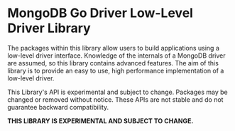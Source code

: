 MongoDB Go Driver Low-Level Driver Library
==========================================
The packages within this library allow users to build applications using a low-level driver
interface. Knowledge of the internals of a MongoDB driver are assumed, so this library contains
advanced features. The aim of this library is to provide an easy to use, high performance
implementation of a low-level driver.

This Library's API is experimental and subject to change. Packages may be changed or removed without
notice. These APIs are not stable and do not guarantee backward compatibility.

**THIS LIBRARY IS EXPERIMENTAL AND SUBJECT TO CHANGE.**
